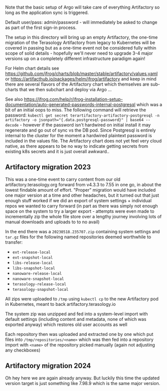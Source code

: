 Note that the basic setup of Argo will take care of everything Artifactory so long as the application sync is triggered.

Default user/pass: admin/password - will immediately be asked to change as part of the first sign-in process.

The setup in this directory will bring up an empty Artifactory, the one-time migration of the Terasology Artifactory from legacy to Kubernetes will be covered in passing but as a one-time event not be considered fully within scope of solid details - hopefully we'll never need to upgrade 3-4 major versions up on a completely different infrastructure paradigm again!

For Helm chart details see https://github.com/jfrog/charts/blob/master/stable/artifactory/values.yaml or https://artifacthub.io/packages/helm/jfrog/artifactory and keep in mind there are several flavors of the Artifactory chart which themselves are sub-charts that we then subchart and deploy via Argo ...

See also https://jfrog.com/help/r/jfrog-installation-setup-documentation/auto-generated-passwords-internal-postgresql which was a bit of an initial oops to miss. The following command will retrieve the password: `kubectl get secret terartifactory-artifactory-postgresql -n artifactory -o jsonpath="{.data.postgresql-password}" | base64 --decode` - however if the password isn't hardwired on initial install it may regenerate and go out of sync vs the DB pod. Since Postgresql is entirely internal to the cluster for the moment a hardwired plaintext password is included in the values file. The Artifactory chart does not yet feel very cloud native, as there appears to be no way to indicate getting secrets from existing k8s secrets and it is just overall awkward..

## Artifactory migration 2023

This was a one-time event to carry content from our old artifactory.terasology.org forward from v4.3.3 to 7.55 in one go, in about the lowest findable amount of effort. "Proper" migration would have included one major version at a time and other headaches, but it turned out that just enough stuff worked if we did an export of system settings + individual repos we wanted to carry forward (in part as there was simply not enough space on the system to try a larger export - attempts were even made to incrementally zip the whole file store over a lengthy journey involving lots of manual downloads and uploads to to no avail)

In the end there was a `20230518.235707.zip` containing system settings and `tar.gz` files for the following named repositories deemed worthwhile to transfer:

* `ext-release-local`
* `ext-snapshot-local`
* `libs-release-local`
* `libs-snapshot-local`
* `nanoware-release-local`
* `nanoware-snapshot-local`
* `terasology-release-local`
* `terasology-snapshot-local`

All zips were uploaded to `/tmp` using `kubectl cp` to the new Artifactory pod in Kubernetes, meant to back artifactory.terasology.io

The system zip was unzipped and fed into a system-level import with default settings (including content and metadata, none of which was exported anyway) which restores old user accounts as well

Each repository then was uploaded and extracted one by one which put files into `/tmp/repositories/<name>` which was then fed into a repository import with `<name>` of the repository picked manually (again not adjusting any checkboxes)

## Artifactory migration 2024

Oh hey here we are again already anyway. But luckily this time the updated version target is just something like 7.98.9 which is the same major version.
